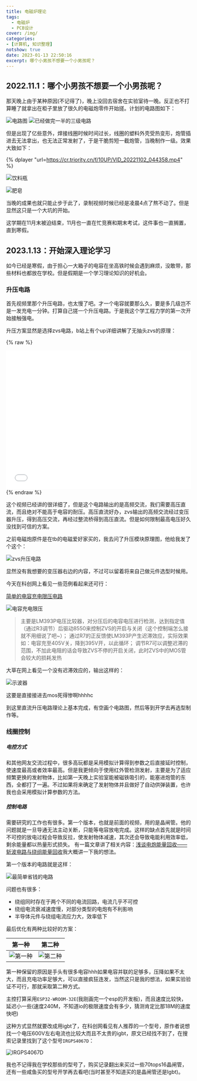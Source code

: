 ```yaml
---
title: 电磁炉理论
tags:
  - 电磁炉
  - PCB设计
cover: /img/
categories:
- [计算机, 知识整理]
notshow: true
date: 2023-01-13 22:50:16
excerpt: 哪个小男孩不想要一个小男孩呢？
---
```

## 2022.11.1：哪个小男孩不想要一个小男孩呢？
那天晚上由于某种原因(不记得了)，晚上没回去宿舍在实验室待一晚。反正也不打算睡了就拿出在柜子里放了很久的电磁炮零件开始搓。计划的电路图如下：

![电路图](tb_image_share_1673668494913.jpg)
![已经做完一半的三级电路](wx_camera_1667321412533.jpg.jpg)

但是出现了亿些意外，焊接线圈时候时间过长，线圈的塑料外壳受热变形，炮管插进去无法拿出，也无法正常发射了，于是干脆剪短一截炮管，当晚制作一级。效果大致如下：

{% dplayer "url=https://cr.triority.cn/f/10UP/VID_20221102_044358.mp4" %}

![饮料瓶](IMG_20221102_045138.jpg)

![肥皂](wx_camera_1667.jpg)

当晚的成果也就只能止步于此了，录制视频时候已经是凌晨4点了熬不动了。但是显然这只是一个大坑的开始。

这学期在11月末被迫结束，11月也一直在忙竞赛和期末考试，这件事也一直搁置，直到寒假。

## 2023.1.13：开始深入理论学习
如今已经是寒假，由于担心一大箱子的电容在坐高铁时候会遇到麻烦，没敢带，那些材料也都放在学校。但是假期是一个学习理论知识的好机会。

### 升压电路
首先视频里那个升压电路，也太慢了吧。才一个电容就要那么久，要是多几级岂不是一发充电一分钟。打算自己搓一个升压电路。于是我这个学工程力学的第一次开始接触强电。

升压方案显然是选择zvs电路，b站上有个up详细讲解了无抽头zvs的原理：

{% raw %}
<div style="position: relative; width: 100%; height: 0; padding-bottom: 75%;">
<iframe src="//player.bilibili.com/player.html?aid=683950620&bvid=BV1UU4y127Gt&cid=717467029&page=1" scrolling="no" border="0" frameborder="no" framespacing="0" allowfullscreen="true" style="position: absolute; width: 100%; height: 100%; Left: 0; top: 0;" ></iframe></div>
{% endraw %}

这个视频已经讲的很详细了，但是这个电路输出的是高频交流，我们需要高压直流，而且绝对不能高于电容的耐压。高压直流好办，zvs输出的高频交流经过变压器升压，得到高压交流，再经过整流桥得到高压直流。但是如何限制最高电压好久没找到可信的方案。

之前电磁炮原件是在tb的电磁爱好家买的，我去问了升压模块原理图，他给我发了个这个：

![zvs升压电路](8de9584e18cd329317822012d20e009b.jpg)

显然没有我想要的变压器右边的内容，不过可以留着将来自己做元件选型时候用。

今天在科创网上看见一些范例看起来还可行：

[简单的电容充电限压电路](https://www.kechuang.org/t/53017)

![电容充电限压](电容充电限压.png)

> 主要是LM393P电压比较器，对分压后的电容电压进行检测，达到指定值（通过R3调节）后驱动8550来控制ZVS的开启与关闭（这个控制端怎么接就不用细说了吧~）；
通过R7的正反馈使LM393P产生迟滞效应，实际效果如：电容充至405V关，降到395V开，以此循环；
调节R7可以调整迟滞的范围，不加此电阻的话会导致ZVS不停的开启关闭，此时ZVS中的MOS管会较大的损耗发热

大草在网上看见一个没有迟滞效应的，输出这样的：

![示波器](SDS2502XPlus_PNG_6.png)

这要是直接接进去mos死得惨啊hhhhc

到这里直流升压电路理论上基本完成，有空画个电路图，然后等到开学去再选型制作等。

### 线圈控制
##### 电控方式
和其他网友交流过程中，很多高玩都是采用模拟计算得到参数之后直接延时控制，使速度最高或者效率最高。但是我更倾向于使用红外管检测发射，主要是为了适应频繁更换的发射物体，比如第一天晚上实验室能被磁铁吸引的，能塞进炮管的东西，全都打了一遍。不过如果将来确定了发射物体并且做好了自动供弹装置，也许我也会采用模拟计算参数的方法。

##### 控制电路
需要研究的工作也有很多。第一个版本，也就是前面的视频，用的是晶闸管。他的问题就是一旦导通无法主动关断，只能等电容放电完成。这样的缺点首先就是时间不可控的放电过程会导致反拉，使发射物体减速，其次还会导致电能利用效率低，剩余能量都以热量形式损失。
有一篇文章讲了相关内容：[浅谈电炮能量回收——斩波电路与绕组能量回收](https://www.kechuang.org/t/87752)我大概讲一下我的想法。

第一个版本的电路就是这样：

![最简单省钱的电路](nor.png)

问题也有很多：
+ 绕组同时存在于两个不同的电流回路，电流几乎不可控
+ 绕组电流衰减速度慢，对部分类型的电炮有不利影响
+ 半导体元件与绕组电流应力大，效率低下

最后优化有两种比较好的方案：

|第一种|第二种|
|---|---|
| ![第一种](fbq.png) | ![第二种](fbp.png) |

第一种保留的原因是手头有很多电容hhh如果电容并联的足够多，压降如果不太大，而且充电功率足够大，可以直接疯狂连发，当然这只是我的想法，如果实验验证不可行，那就采取第二种方式。

主控打算采用`ESP32-WROOM-32E`(我刚画完一个esp的开发板)，而且速度比较快，延迟小一些(速度240M，不知道io的极限速度会有多少，猜测肯定比那18M的速度快吧)

这种方式显然就要改成用igbt了，在科创网看见有人推荐的一个型号，原作者说想找一个电压600V左右电流也比较大而且不太贵的igbt，原文已经找不到了，在搜索记录里找到了这个型号`IRGPS4067D`：

![IRGPS4067D](QQ图片20230114211816.png)

我也不记得我在学校那些的型号了，购买记录翻出来买过一些70tops16晶闸管，还有一些咸鱼买的型号开学再去看吧(当时甚至不知道买的是晶闸管还是Igbt)。

